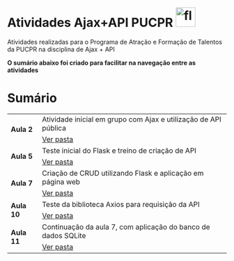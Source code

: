 # Atividades Ajax+API PUCPR <a href="https://flask.palletsprojects.com/" target="_blank" rel="noreferrer"> <img src="https://www.vectorlogo.zone/logos/pocoo_flask/pocoo_flask-icon.svg" alt="flask" width="45" height="45"/> </a>
Atividades realizadas para o Programa de Atração e Formação de Talentos da PUCPR na disciplina de Ajax + API

**O sumário abaixo foi criado para facilitar na navegação entre as atividades**

# Sumário

<table>
    <tr>
        <td rowspan="2"><b>Aula 2</b></td>
        <td>Atividade inicial em grupo com Ajax e utilização de API pública</td>
    </tr>
    <tr>
        <td><a href="https://github.com/alvessleo/cbl_api_PAFT">Ver pasta</a></td>
    </tr>
    <tr>
        <td rowspan="2"><b>Aula 5</b></td>
        <td>Teste inicial do Flask e treino de criação de API</td>
    </tr>
    <tr>
        <td><a href="https://github.com/Salgado2004/Atividades_Ajax-API_PUCPR/tree/main/Aula5">Ver pasta</a></td>
    </tr>
    <tr>
        <td rowspan="2"><b>Aula 7</b></td>
        <td>Criação de CRUD utilizando Flask e aplicação em página web</td>
    </tr>
    <tr>
        <td><a href="https://github.com/Salgado2004/Atividades_Ajax-API_PUCPR/tree/main/Aula7">Ver pasta</a></td>
    </tr>
    <tr>
        <td rowspan="2"><b>Aula 10</b></td>
        <td>Teste da biblioteca Axios para requisição da API</td>
    </tr>
    <tr>
        <td><a href="https://github.com/Salgado2004/Atividades_Ajax-API_PUCPR/tree/main/Aula10">Ver pasta</a></td>
    </tr>
    <tr>
        <td rowspan="2"><b>Aula 11</b></td>
        <td>Continuação da aula 7, com aplicação do banco de dados SQLite</td>
    </tr>
    <tr>
        <td><a href="https://github.com/Salgado2004/Atividades_Ajax-API_PUCPR/tree/main/Aula11">Ver pasta</a></td>
    </tr>
</table>
